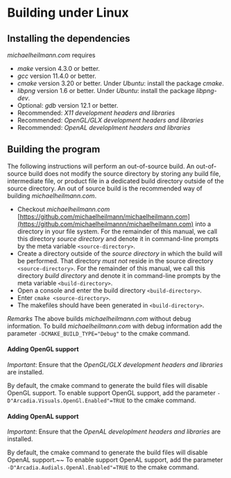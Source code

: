 # Building under Linux

## Installing the dependencies
*michaelheilmann.com* requires
- *make* version 4.3.0 or better.
- *gcc* version 11.4.0 or better.
- *cmake* version 3.20 or better.
  Under *Ubuntu*: install the package *cmake*.
- *libpng* version 1.6 or better.
  Under *Ubuntu*: install the package *libpng-dev*.
- Optional: *gdb* version 12.1 or better.
- Recommended: *X11 development headers and libraries*
- Recommended: *OpenGL/GLX development headers and libraries*
- Recommended: *OpenAL developlment headers and libraries*

## Building the program
The following instructions will perform an out-of-source build. An out-of-source build does not modify the source directory
by storing any build file, intermediate file, or product file in a dedicated build directory outside of the source directory.
An out of source build is the recommended way of building *michaelheilmann.com*.

- Checkout *michaelheilmann.com* [https://github.com/michaelheilmann/michaelheilmann.com](https://github.com/michaelheilmannn/michaelheilmann.com) into a directory in your file system.
  For the remainder of this manual, we call this directory *source directory* and denote it in command-line prompts by the meta variable `<source-directory>`.
- Create a directory outside of the *source directory* in which the build will be performed.
  That directory *must not* reside in the source directory `<source-directory>`.
  For the remainder of this manual, we call this directory *build directory* and denote it in command-line prompts by the meta variable `<build-directory>`.
- Open a console and enter the build directory `<build-directory>`.
- Enter `cmake <source-directory>`.
- The makefiles should have been generated in `<build-directory>`.

*Remarks* The above builds *michaelheilmann.com* without debug information. To build *michaelheilmann.com* with debug information add the parameter `-DCMAKE_BUILD_TYPE="Debug"` to the cmake command.

#### Adding OpenGL support
*Important*: Ensure that the *OpenGL/GLX development headers and libraries* are installed.

By default, the cmake command to generate the build files will disable OpenGL support.
To enable support OpenGL support, add the parameter `-D"Arcadia.Visuals.OpenGl.Enabled"=TRUE` to the cmake command.

#### Adding OpenAL support
*Important*: Ensure that the *OpenAL developlment headers and libraries* are installed.

By default, the cmake command to generate the build files will disable OpenAL support.~~
To enable support OpenAL support, add the parameter `-D"Arcadia.Audials.OpenAl.Enabled"=TRUE` to the cmake command.
